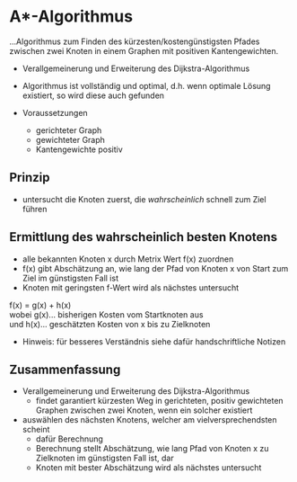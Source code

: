 # A*-Algorithmus

...Algorithmus zum Finden des kürzesten/kostengünstigsten Pfades zwischen zwei Knoten in einem Graphen mit positiven Kantengewichten.

- Verallgemeinerung und Erweiterung des Dijkstra-Algorithmus

- Algorithmus ist vollständig und optimal, d.h. wenn optimale Lösung existiert, so wird diese auch gefunden

- Voraussetzungen
  - gerichteter Graph
  - gewichteter Graph
  - Kantengewichte positiv

## Prinzip

- untersucht die Knoten zuerst, die _wahrscheinlich_ schnell zum Ziel führen

## Ermittlung des wahrscheinlich besten Knotens

- alle bekannten Knoten x durch Metrix Wert f(x) zuordnen
- f(x) gibt Abschätzung an, wie lang der Pfad von Knoten x von Start zum Ziel im günstigsten Fall ist
- Knoten mit geringsten f-Wert wird als nächstes untersucht

f(x) = g(x) + h(x)\
wobei g(x)... bisherigen Kosten vom Startknoten aus\
und h(x)... geschätzten Kosten von x bis zu Zielknoten

- Hinweis: für besseres Verständnis siehe dafür handschriftliche Notizen

## Zusammenfassung

- Verallgemeinerung und Erweiterung des Dijkstra-Algorithmus
  - findet garantiert kürzesten Weg in gerichteten, positiv gewichteten Graphen zwischen zwei Knoten, wenn ein solcher existiert
- auswählen des nächsten Knotens, welcher am  vielversprechendsten scheint
  - dafür Berechnung
  - Berechnung stellt Abschätzung, wie lang Pfad von Knoten x zu Zielknoten im günstigsten Fall ist, dar
  - Knoten mit bester Abschätzung wird als nächstes untersucht
